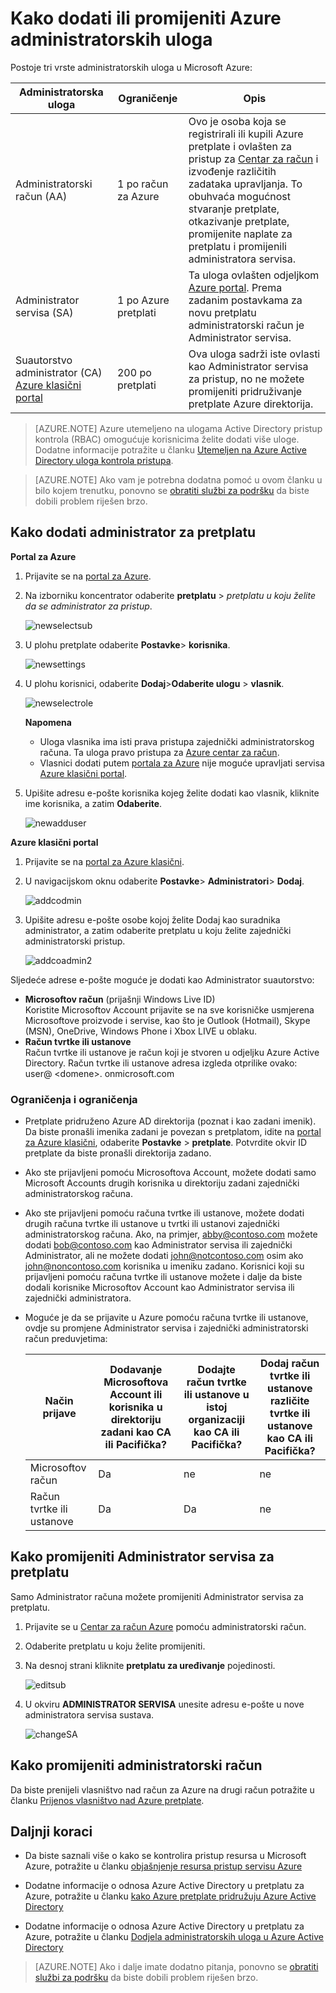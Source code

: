 <properties
    pageTitle="Kako dodati ili promijeniti Azure administratorskih uloga | Microsoft Azure"
    description="U članku se opisuje kako dodati ili promijeniti Azure zajednički Administrator, Administrator servisa i računa administratora"
    services=""
    documentationCenter=""
    authors="genlin"
    manager="mbaldwin"
    editor=""
    tags="billing"/>

<tags
    ms.service="billing"
    ms.workload="na"
    ms.tgt_pltfrm="na"
    ms.devlang="na"
    ms.topic="article"
    ms.date="08/17/2016"
    ms.author="genli"/>

# <a name="how-to-add-or-change-azure-administrator-roles"></a>Kako dodati ili promijeniti Azure administratorskih uloga

Postoje tri vrste administratorskih uloga u Microsoft Azure:

| Administratorska uloga   | Ograničenje  | Opis
| ------------- | ------------- |---------------|
|Administratorski račun (AA)  | 1 po račun za Azure  |Ovo je osoba koja se registrirali ili kupili Azure pretplate i ovlašten za pristup za [Centar za račun](https://account.windowsazure.com/Home/Index) i izvođenje različitih zadataka upravljanja. To obuhvaća mogućnost stvaranje pretplate, otkazivanje pretplate, promijenite naplate za pretplatu i promijenili administratora servisa.
| Administrator servisa (SA) | 1 po Azure pretplati  |Ta uloga ovlašten odjeljkom [Azure portal](https://portal.azure.com). Prema zadanim postavkama za novu pretplatu administratorski račun je Administrator servisa.|
|Suautorstvo administrator (CA) [Azure klasični portal](https://manage.windowsazure.com)|200 po pretplati| Ova uloga sadrži iste ovlasti kao Administrator servisa za pristup, no ne možete promijeniti pridruživanje pretplate Azure direktorija. |

> [AZURE.NOTE] Azure utemeljeno na ulogama Active Directory pristup kontrola (RBAC) omogućuje korisnicima želite dodati više uloge. Dodatne informacije potražite u članku [Utemeljen na Azure Active Directory uloga kontrola pristupa](./active-directory/role-based-access-control-configure.md).

> [AZURE.NOTE] Ako vam je potrebna dodatna pomoć u ovom članku u bilo kojem trenutku, ponovno se [obratiti službi za podršku](https://portal.azure.com/?#blade/Microsoft_Azure_Support/HelpAndSupportBlade) da biste dobili problem riješen brzo.

## <a name="how-to-add-an-admin-for-a-subscription"></a>Kako dodati administrator za pretplatu

**Portal za Azure**

1. Prijavite se na [portal za Azure](https://portal.azure.com).

2. Na izborniku koncentrator odaberite **pretplatu** > *pretplatu u koju želite da se administrator za pristup*.

    ![newselectsub](./media/billing-add-change-azure-subscription-administrator/newselectsub.png)

3. U plohu pretplate odaberite **Postavke**> **korisnika**.

    ![newsettings](./media/billing-add-change-azure-subscription-administrator/newsettings.png)
4. U plohu korisnici, odaberite **Dodaj**>**Odaberite ulogu** > **vlasnik**.

    ![newselectrole](./media/billing-add-change-azure-subscription-administrator/newselectrole.png)

    **Napomena**
    - Uloga vlasnika ima isti prava pristupa zajednički administratorskog računa. Ta uloga pravo pristupa za [Azure centar za račun](https://account.windowsazure.com/subscriptions).
    - Vlasnici dodati putem [portala za Azure](https://portal.azure.com) nije moguće upravljati servisa [Azure klasični portal](https://manage.windowsazure.com).  

5. Upišite adresu e-pošte korisnika kojeg želite dodati kao vlasnik, kliknite ime korisnika, a zatim **Odaberite**.

    ![newadduser](./media/billing-add-change-azure-subscription-administrator/newadduser.png)

**Azure klasični portal**

1. Prijavite se na [portal za Azure klasični](https://manage.windowsazure.com/).

2. U navigacijskom oknu odaberite **Postavke**> **Administratori**> **Dodaj**. </br>

    ![addcodmin](./media/billing-add-change-azure-subscription-administrator/addcoadmin.png)

3. Upišite adresu e-pošte osobe kojoj želite Dodaj kao suradnika administrator, a zatim odaberite pretplatu u koju želite zajednički administratorski pristup.</br>

    ![addcoadmin2](./media/billing-add-change-azure-subscription-administrator/addcoadmin2.png)</br>

Sljedeće adrese e-pošte moguće je dodati kao Administrator suautorstvo:

* **Microsoftov račun** (prijašnji Windows Live ID) </br>
 Koristite Microsoftov Account prijavite se na sve korisničke usmjerena Microsoftove proizvode i servise, kao što je Outlook (Hotmail), Skype (MSN), OneDrive, Windows Phone i Xbox LIVE u oblaku.
* **Račun tvrtke ili ustanove**</br>
 Račun tvrtke ili ustanove je račun koji je stvoren u odjeljku Azure Active Directory. Račun tvrtke ili ustanove adresa izgleda otprilike ovako: user@ &lt;domene&gt;. onmicrosoft.com

### <a name="limitations-and-restrictions"></a>Ograničenja i ograničenja

 * Pretplate pridruženo Azure AD direktorija (poznat i kao zadani imenik). Da biste pronašli imenika zadani je povezan s pretplatom, idite na [portal za Azure klasični](https://manage.windowsazure.com/), odaberite **Postavke** > **pretplate**. Potvrdite okvir ID pretplate da biste pronašli direktorija zadano.

 * Ako ste prijavljeni pomoću Microsoftova Account, možete dodati samo Microsoft Accounts drugih korisnika u direktoriju zadani zajednički administratorskog računa.

 * Ako ste prijavljeni pomoću računa tvrtke ili ustanove, možete dodati drugih računa tvrtke ili ustanove u tvrtki ili ustanovi zajednički administratorskog računa. Ako, na primjer, abby@contoso.com možete dodati bob@contoso.com kao Administrator servisa ili zajednički Administrator, ali ne možete dodati john@notcontoso.com osim ako john@noncontoso.com korisnika u imeniku zadano. Korisnici koji su prijavljeni pomoću računa tvrtke ili ustanove možete i dalje da biste dodali korisnike Microsoftov Account kao Administrator servisa ili zajednički administratora.

 * Moguće je da se prijavite u Azure pomoću računa tvrtke ili ustanove, ovdje su promjene Administrator servisa i zajednički administratorski račun preduvjetima:

    Način prijave| Dodavanje Microsoftova Account ili korisnika u direktoriju zadani kao CA ili Pacifička?  |Dodajte račun tvrtke ili ustanove u istoj organizaciji kao CA ili Pacifička? |Dodaj račun tvrtke ili ustanove različite tvrtke ili ustanove kao CA ili Pacifička?
    ------------- | ------------- |---------------|---------------
    Microsoftov račun |Da|ne|ne
    Račun tvrtke ili ustanove|Da|Da|ne

## <a name="how-to-change-service-administrator-for-a-subscription"></a>Kako promijeniti Administrator servisa za pretplatu

Samo Administrator računa možete promijeniti Administrator servisa za pretplatu.

1. Prijavite se u [Centar za račun Azure](https://account.windowsazure.com/subscriptions) pomoću administratorski račun.

2. Odaberite pretplatu u koju želite promijeniti.

3. Na desnoj strani kliknite **pretplatu za uređivanje** pojedinosti. </br>

    ![editsub](./media/billing-add-change-azure-subscription-administrator/editsub.png)

4. U okviru **ADMINISTRATOR SERVISA** unesite adresu e-pošte u nove administratora servisa sustava. </br>

    ![changeSA](./media/billing-add-change-azure-subscription-administrator/changeSA.png)

## <a name="how-to-change-the-account-administrator"></a>Kako promijeniti administratorski račun

Da biste prenijeli vlasništvo nad račun za Azure na drugi račun potražite u članku [Prijenos vlasništvo nad Azure pretplate](billing-subscription-transfer.md).

## <a name="next-steps"></a>Daljnji koraci

* Da biste saznali više o kako se kontrolira pristup resursa u Microsoft Azure, potražite u članku [objašnjenje resursa pristup servisu Azure](./active-directory/active-directory-understanding-resource-access.md)

* Dodatne informacije o odnosa Azure Active Directory u pretplatu za Azure, potražite u članku [kako Azure pretplate pridružuju Azure Active Directory](./active-directory/active-directory-how-subscriptions-associated-directory.md)

* Dodatne informacije o odnosa Azure Active Directory u pretplatu za Azure, potražite u članku [Dodjela administratorskih uloga u Azure Active Directory](./active-directory/active-directory-assign-admin-roles.md)

> [AZURE.NOTE] Ako i dalje imate dodatno pitanja, ponovno se [obratiti službi za podršku](https://portal.azure.com/?#blade/Microsoft_Azure_Support/HelpAndSupportBlade) da biste dobili problem riješen brzo.
